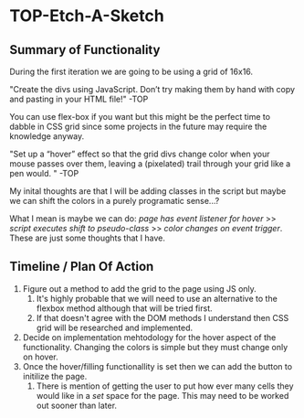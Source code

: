 # TOP-Etch-A-Sketch

## Summary of Functionality

During the first iteration we are going to be using a grid of 16x16.

"Create the divs using JavaScript. Don’t try making them by hand with copy and pasting in your HTML file!"
-TOP

You can use flex-box if you want but this might be the perfect time to dabble in CSS 
grid since some projects in the future may require the knowledge anyway. 

"Set up a “hover” effect so that the grid divs change color when your mouse passes over them, leaving a (pixelated) trail
through your grid like a pen would. " -TOP

My inital thoughts are that I will be adding classes in the script but maybe we can shift the colors in a purely programatic sense...?

What I mean is maybe we can do: *page has event listener for hover* >> *script executes shift to pseudo-class* >> 
*color changes on event trigger*. These are just some thoughts that I have.

## Timeline / Plan Of Action

1. Figure out a method to add the grid to the page using JS only. 
    1. It's highly probable that we will need to use an alternative to the flexbox method although that will be tried first.
    2. If that doesn't agree with the DOM methods I understand then CSS grid will be researched and implemented.
2. Decide on implementation mehtodology for the hover aspect of the functionality. Changing the colors is simple but they must
change only on hover. 
3. Once the hover/filling functionallity is set then we can add the button to initilize the page.
    1. There is mention of getting the user to put how ever many cells they would like in a *set* space for the page. This may
need to be worked out sooner than later.